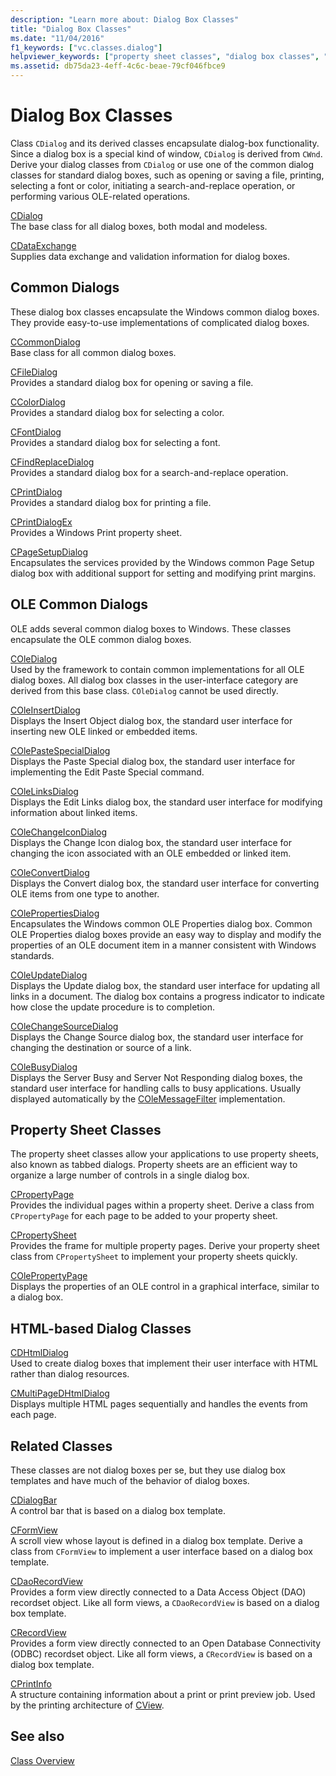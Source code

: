 ```yaml
---
description: "Learn more about: Dialog Box Classes"
title: "Dialog Box Classes"
ms.date: "11/04/2016"
f1_keywords: ["vc.classes.dialog"]
helpviewer_keywords: ["property sheet classes", "dialog box classes", "OLE common dialog classes", "common dialog classes [MFC]", "tab dialog boxes"]
ms.assetid: db75da23-4eff-4c6c-beae-79cf046fbce9
---
```

# Dialog Box Classes

Class `CDialog` and its derived classes encapsulate dialog-box functionality. Since a dialog box is a special kind of window, `CDialog` is derived from `CWnd`. Derive your dialog classes from `CDialog` or use one of the common dialog classes for standard dialog boxes, such as opening or saving a file, printing, selecting a font or color, initiating a search-and-replace operation, or performing various OLE-related operations.

[CDialog](reference/cdialog-class.md)<br/>
The base class for all dialog boxes, both modal and modeless.

[CDataExchange](reference/cdataexchange-class.md)<br/>
Supplies data exchange and validation information for dialog boxes.

## Common Dialogs

These dialog box classes encapsulate the Windows common dialog boxes. They provide easy-to-use implementations of complicated dialog boxes.

[CCommonDialog](reference/ccommondialog-class.md)<br/>
Base class for all common dialog boxes.

[CFileDialog](reference/cfiledialog-class.md)<br/>
Provides a standard dialog box for opening or saving a file.

[CColorDialog](reference/ccolordialog-class.md)<br/>
Provides a standard dialog box for selecting a color.

[CFontDialog](reference/cfontdialog-class.md)<br/>
Provides a standard dialog box for selecting a font.

[CFindReplaceDialog](reference/cfindreplacedialog-class.md)<br/>
Provides a standard dialog box for a search-and-replace operation.

[CPrintDialog](reference/cprintdialog-class.md)<br/>
Provides a standard dialog box for printing a file.

[CPrintDialogEx](reference/cprintdialogex-class.md)<br/>
Provides a Windows Print property sheet.

[CPageSetupDialog](reference/cpagesetupdialog-class.md)<br/>
Encapsulates the services provided by the Windows common Page Setup dialog box with additional support for setting and modifying print margins.

## OLE Common Dialogs

OLE adds several common dialog boxes to Windows. These classes encapsulate the OLE common dialog boxes.

[COleDialog](reference/coledialog-class.md)<br/>
Used by the framework to contain common implementations for all OLE dialog boxes. All dialog box classes in the user-interface category are derived from this base class. `COleDialog` cannot be used directly.

[COleInsertDialog](reference/coleinsertdialog-class.md)<br/>
Displays the Insert Object dialog box, the standard user interface for inserting new OLE linked or embedded items.

[COlePasteSpecialDialog](reference/colepastespecialdialog-class.md)<br/>
Displays the Paste Special dialog box, the standard user interface for implementing the Edit Paste Special command.

[COleLinksDialog](reference/colelinksdialog-class.md)<br/>
Displays the Edit Links dialog box, the standard user interface for modifying information about linked items.

[COleChangeIconDialog](reference/colechangeicondialog-class.md)<br/>
Displays the Change Icon dialog box, the standard user interface for changing the icon associated with an OLE embedded or linked item.

[COleConvertDialog](reference/coleconvertdialog-class.md)<br/>
Displays the Convert dialog box, the standard user interface for converting OLE items from one type to another.

[COlePropertiesDialog](reference/colepropertiesdialog-class.md)<br/>
Encapsulates the Windows common OLE Properties dialog box. Common OLE Properties dialog boxes provide an easy way to display and modify the properties of an OLE document item in a manner consistent with Windows standards.

[COleUpdateDialog](reference/coleupdatedialog-class.md)<br/>
Displays the Update dialog box, the standard user interface for updating all links in a document. The dialog box contains a progress indicator to indicate how close the update procedure is to completion.

[COleChangeSourceDialog](reference/colechangesourcedialog-class.md)<br/>
Displays the Change Source dialog box, the standard user interface for changing the destination or source of a link.

[COleBusyDialog](reference/colebusydialog-class.md)<br/>
Displays the Server Busy and Server Not Responding dialog boxes, the standard user interface for handling calls to busy applications. Usually displayed automatically by the [COleMessageFilter](reference/colemessagefilter-class.md) implementation.

## Property Sheet Classes

The property sheet classes allow your applications to use property sheets, also known as tabbed dialogs. Property sheets are an efficient way to organize a large number of controls in a single dialog box.

[CPropertyPage](reference/cpropertypage-class.md)<br/>
Provides the individual pages within a property sheet. Derive a class from `CPropertyPage` for each page to be added to your property sheet.

[CPropertySheet](reference/cpropertysheet-class.md)<br/>
Provides the frame for multiple property pages. Derive your property sheet class from `CPropertySheet` to implement your property sheets quickly.

[COlePropertyPage](reference/colepropertypage-class.md)<br/>
Displays the properties of an OLE control in a graphical interface, similar to a dialog box.

## HTML-based Dialog Classes

[CDHtmlDialog](reference/cdhtmldialog-class.md)<br/>
Used to create dialog boxes that implement their user interface with HTML rather than dialog resources.

[CMultiPageDHtmlDialog](reference/cmultipagedhtmldialog-class.md)<br/>
Displays multiple HTML pages sequentially and handles the events from each page.

## Related Classes

These classes are not dialog boxes per se, but they use dialog box templates and have much of the behavior of dialog boxes.

[CDialogBar](reference/cdialogbar-class.md)<br/>
A control bar that is based on a dialog box template.

[CFormView](reference/cformview-class.md)<br/>
A scroll view whose layout is defined in a dialog box template. Derive a class from `CFormView` to implement a user interface based on a dialog box template.

[CDaoRecordView](reference/cdaorecordview-class.md)<br/>
Provides a form view directly connected to a Data Access Object (DAO) recordset object. Like all form views, a `CDaoRecordView` is based on a dialog box template.

[CRecordView](reference/crecordview-class.md)<br/>
Provides a form view directly connected to an Open Database Connectivity (ODBC) recordset object. Like all form views, a `CRecordView` is based on a dialog box template.

[CPrintInfo](reference/cprintinfo-structure.md)<br/>
A structure containing information about a print or print preview job. Used by the printing architecture of [CView](reference/cview-class.md).

## See also

[Class Overview](class-library-overview.md)
